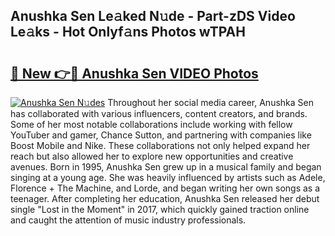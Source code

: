 ## Anushka Sen Le𝚊ked N𝚞de - Part-zDS Video Le𝚊ks - Hot Onlyf𝚊ns Photos wTPAH

# <h2><a href="http://ac11216.deff.icu/?id=Anushka+Sen">🔗 New 👉🔴 Anushka Sen VIDEO Photos</a></h2>

[![Anushka Sen N𝚞des](https://i.imgur.com/rIISA9y.gif)](http://ac11216.deff.icu/?id=Anushka+Sen)
Throughout her social media career, Anushka Sen has collaborated with various influencers, content creators, and brands. Some of her most notable collaborations include working with fellow YouTuber and gamer, Chance Sutton, and partnering with companies like Boost Mobile and Nike. These collaborations not only helped expand her reach but also allowed her to explore new opportunities and creative avenues. Born in 1995, Anushka Sen grew up in a musical family and began singing at a young age. She was heavily influenced by artists such as Adele, Florence + The Machine, and Lorde, and began writing her own songs as a teenager. After completing her education, Anushka Sen released her debut single "Lost in the Moment" in 2017, which quickly gained traction online and caught the attention of music industry professionals.
